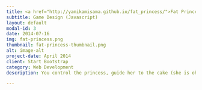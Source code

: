 ```yaml
---
title: <a href="http://yamikamisama.github.io/fat_princess/">Fat Princess</a>
subtitle: Game Design (Javascript)
layout: default
modal-id: 3
date: 2014-07-16
img: fat-princess.png
thumbnail: fat-princess-thumbnail.png
alt: image-alt
project-date: April 2014
client: Start Bootstrap
category: Web Development
description: You control the princess, guide her to the cake (she is oh so hungry), avoid the carrots (she doesnt like the veggies)

---
```

